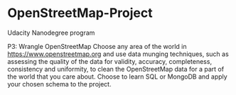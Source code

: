 # OpenStreetMap-Project
Udacity Nanodegree program

P3: Wrangle OpenStreetMap 
Choose any area of the world in https://www.openstreetmap.org and use data munging techniques, such as assessing the quality of the data for validity, accuracy, completeness, consistency and uniformity, to clean the OpenStreetMap data for a part of the world that you care about. Choose to learn SQL or MongoDB and apply your chosen schema to the project.
